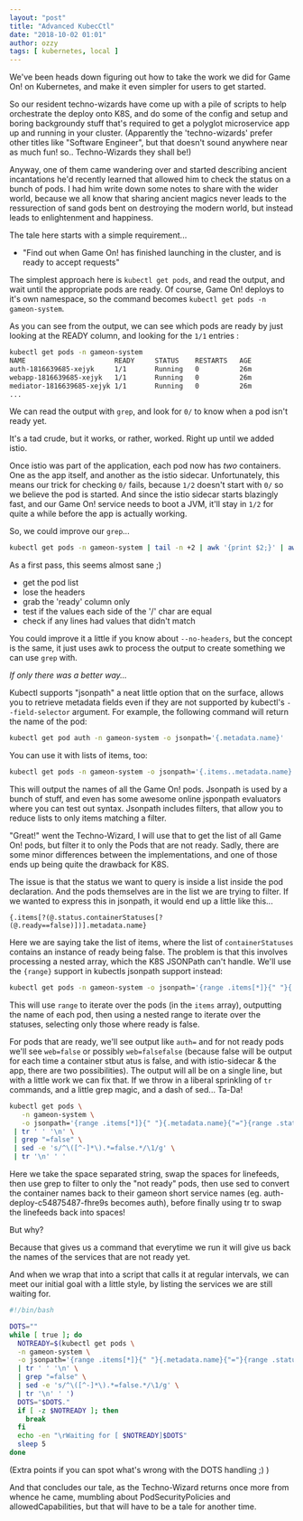 ```yaml
---
layout: "post"
title: "Advanced KubecCtl"
date: "2018-10-02 01:01"
author: ozzy
tags: [ kubernetes, local ]
---
```


We've been heads down figuring out how to take the work we did for Game On! on Kubernetes, and make it even simpler for users to get started.

So our resident techno-wizards have come up with a pile of scripts to help orchestrate the deploy
onto K8S, and do some of the config and setup and boring backgroundy stuff that's required to
get a polyglot microservice app up and running in your cluster. (Apparently the 'techno-wizards'
prefer other titles like "Software Engineer", but that doesn't sound anywhere near as much fun!
so.. Techno-Wizards they shall be!)

Anyway, one of them came wandering over and started describing ancient incantations
he'd recently learned that allowed him to check the status on a bunch of pods. I had him write
down some notes to share with the wider world, because we all know that sharing ancient magics
never leads to the ressurection of sand gods bent on destroying the modern world, but instead
leads to enlightenment and happiness.

The tale here starts with a simple requirement...

 - "Find out when Game On! has finished launching in the cluster, and is ready to accept requests"
 
The simplest approach here is `kubectl get pods`, and read the output, and wait until the
appropriate pods are ready. Of course, Game On! deploys to it's own namespace, so the command
becomes `kubectl get pods -n gameon-system`. 
 
As you can see from the output, we can see which pods are ready by just looking at the READY column,
and looking for the `1/1` entries :

```bash
kubectl get pods -n gameon-system
NAME                      READY     STATUS    RESTARTS   AGE
auth-1816639685-xejyk     1/1       Running   0          26m
webapp-1816639685-xejyk   1/1       Running   0          26m
mediator-1816639685-xejyk 1/1       Running   0          26m
...
```

We can read the output with `grep`, and look for `0/` to know when a pod isn't ready yet.

It's a tad crude, but it works, or rather, worked. Right up until we added istio.

Once istio was part of the application, each pod now has *two* containers. One as the app
itself, and another as the istio sidecar. Unfortunately, this means our trick for
checking `0/` fails, because `1/2` doesn't start with `0/` so we believe the pod is started.
And since the istio sidecar starts blazingly fast, and our Game On! service needs to boot a
JVM, it'll stay in `1/2` for quite a while before the app is actually working. 

So, we could improve our `grep`...

```bash
kubectl get pods -n gameon-system | tail -n +2 | awk '{print $2;}' | awk -F "/" '{if($1==$2){print "OK";}else{print "BAD"}}' | grep BAD | wc -l
```

As a first pass, this seems almost sane ;)

 - get the pod list
 - lose the headers
 - grab the 'ready' column only
 - test if the values each side of the '/' char are equal
 - check if any lines had values that didn't match

You could improve it a little if you know about `--no-headers`, but the concept is the same,
it just uses awk to process the output to create something we can use `grep` with.

_If only there was a better way..._

Kubectl supports "jsonpath" a neat little option that on the surface, allows you to
retrieve metadata fields even if they are not supported by kubectl's `--field-selector`
argument. For example, the following command will return the name of the pod:
```bash
kubectl get pod auth -n gameon-system -o jsonpath='{.metadata.name}'
```

You can use it with lists of items, too: 
```bash
kubectl get pods -n gameon-system -o jsonpath='{.items..metadata.name}'
```
This will output the names of all the Game On! pods. Jsonpath is used by a bunch of stuff,
and even has some awesome online jsponpath evaluators where you can test out syntax.
Jsonpath includes filters, that allow you to reduce lists to only items matching a filter.

"Great!" went the Techno-Wizard, I will use that to get the list of all Game On! pods, but
filter it to only the Pods that are not ready. Sadly, there are some minor differences
between the implementations, and one of those ends up being quite the drawback for K8S.

The issue is that the status we want to query is inside a list inside the pod declaration.
And the pods themselves are in the list we are trying to filter. If we wanted to express
this in jsonpath, it would end up a little like this...

`{.items[?(@.status.containerStatuses[?(@.ready==false)])].metadata.name}`

Here we are saying take the list of items, where the list of `containerStatuses` contains
an instance of ready being false. The problem is that this involves processing a nested array,
which the K8S JSONPath can't handle. We'll use the `{range}` support in kubectls jsonpath
support instead:

```bash
kubectl get pods -n gameon-system -o jsonpath='{range .items[*]}{" "}{.metadata.name}{"="}{range .status.containerStatuses[?(@.ready==false)]}{""}{.ready}{end}{end}
```

This will use `range` to iterate over the pods (in the `items` array), outputting the name
of each pod, then using a nested range to iterate over the statuses, selecting only those
where ready is false.

For pods that are ready, we'll see output like `auth=` and for not ready pods we'll see
`web=false` or possibly `web=falsefalse` (because false will be output for each time a
container stbut atus is false, and with istio-sidecar & the app, there are two possibilities).
The output will all be on a single line, but with a little work we can fix that. If we throw in
a liberal sprinkling of `tr` commands, and a little grep magic, and a dash of sed... Ta-Da!

```bash
kubectl get pods \
   -n gameon-system \
   -o jsonpath='{range .items[*]}{" "}{.metadata.name}{"="}{range .status.containerStatuses[?(@.ready==false)]}{""}{.ready}{end}{end}' \
 | tr ' ' '\n' \
 | grep "=false" \
 | sed -e 's/^\([^-]*\).*=false.*/\1/g' \
 | tr '\n' ' '

```

Here we take the space separated string, swap the spaces for linefeeds, then use grep to
filter to only the "not ready" pods, then use sed to convert the container names back to
their gameon short service names (eg. auth-deploy-c54875487-fhre9s becomes auth), before
finally using tr to swap the linefeeds back into spaces!

But why?

Because that gives us a command that everytime we run it will give us back the names of
the services that are not ready yet. 

And when we wrap that into a script that calls it at regular intervals, we can meet our
initial goal with a little style, by listing the services we are still waiting for.

```sh
#!/bin/bash

DOTS=""
while [ true ]; do
  NOTREADY=$(kubectl get pods \
  -n gameon-system \
  -o jsonpath='{range .items[*]}{" "}{.metadata.name}{"="}{range .status.containerStatuses[?(@.ready==false)]}{""}{.ready}{end}{end}' \
  | tr ' ' '\n' \
  | grep "=false" \
  | sed -e 's/^\([^-]*\).*=false.*/\1/g' \
  | tr '\n' ' ')
  DOTS="$DOTS."
  if [ -z $NOTREADY ]; then
    break
  fi
  echo -en "\rWaiting for [ $NOTREADY]$DOTS"
  sleep 5
done
```

(Extra points if you can spot what's wrong with the DOTS handling ;) )

And that concludes our tale, as the Techno-Wizard returns once more from whence he
came, mumbling about PodSecurityPolicies and allowedCapabilities, but that will have
to be a tale for another time.